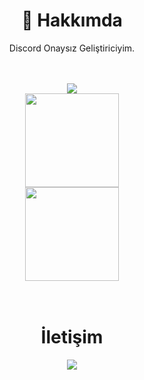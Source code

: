 <div align="center">
  <h1>🍻 Hakkımda</h1>
  <p>Discord Onaysız Geliştiriciyim.</p>
  <br>
  <br>

<div align="center">
   <a href="https://discord.com/users/818101912460722186" target="_blank">
      <img src="https://lanyard-profile-readme.vercel.app/api/818101912460722186">
   </a>

<div align = "center">
<img src = "https://github-readme-stats.vercel.app/api?username=Cheesey-dev&show_icons=true&theme=tokyonight" width = "% 100" height = "150px" />
  <br>
<img src = "https://github-readme-stats.vercel.app/api/top-langs/?username=Cheesey-dev&layout=compact&theme=tokyonight" width = "% 100" height = "150px"  />
  <br> 
</div>
<br><br>
  <h1>İletişim</h1>
  <a href="https://discord.com/users/818101912460722186" target="_blank"><img src="https://shields.io/badge/iShinzy-111111.svg?&style=for-the-badge&logo=discord"></a>
</div>
